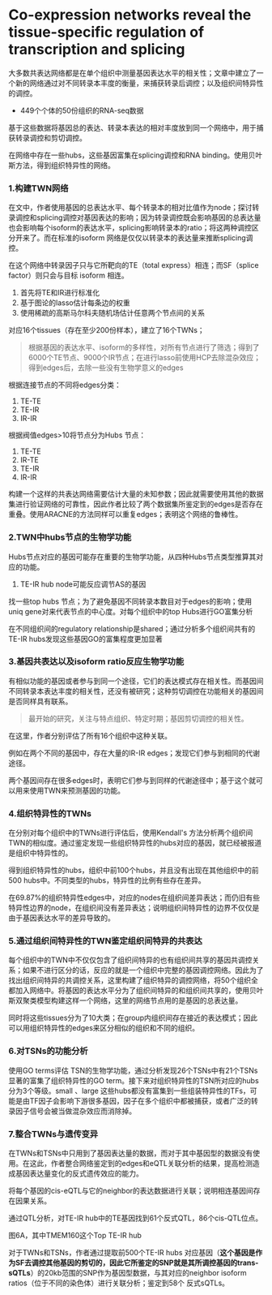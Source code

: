 # Co-expression networks reveal the tissue-specific regulation of transcription and splicing  



大多数共表达网络都是在单个组织中测量基因表达水平的相关性；文章中建立了一个新的网络通过对不同转录本丰度的衡量，来捕获转录后调控；以及组织间特异性的调控。

+ 449个个体的50份组织的RNA-seq数据

基于这些数据将基因总的表达、转录本表达的相对丰度放到同一个网络中，用于捕获转录调控和剪切调控。

在网络中存在一些hubs，这些基因富集在splicing调控和RNA binding。使用贝叶斯方法，得到组织特异性的网络。

### 1.构建TWN网络

在文中，作者使用基因的总表达水平、每个转录本的相对比值作为node；探讨转录调控和splicing调控对基因表达的影响；因为转录调控既会影响基因的总表达量也会影响每个isoform的表达水平，splicing影响转录本的ratio；将这两种调控区分开来了。而在标准的isoform 网络是仅仅以转录本的表达量来推断splicing调控。

在这个网络中转录因子只与它所靶向的TE（total express）相连；而SF（splice factor）则只会与目标 isoform 相连。

1. 首先将TE和IR进行标准化
2. 基于图论的lasso估计每条边的权重
3. 使用稀疏的高斯马尔科夫随机场估计任意两个节点间的关系

对应16个tissues（存在至少200份样本），建立了16个TWNs；

> 根据基因的表达水平、isoform的多样性，对所有节点进行了筛选；得到了6000个TE节点、9000个IR节点；在进行lasso前使用HCP去除混杂效应；得到edges后，去除一些没有生物学意义的edges

根据连接节点的不同将edges分类：

1. TE-TE
2. TE-IR
3. IR-IR

根据阀值edges>10将节点分为Hubs 节点：

1. TE-TE
2. IR-TE
3. TE-IR
4. IR-IR

构建一个这样的共表达网络需要估计大量的未知参数；因此就需要使用其他的数据集进行验证网络的可靠性，因此作者比较了两个数据集所鉴定到的edges是否存在重叠。使用ARACNE的方法同样可以重复edges；表明这个网络的鲁棒性。

### 2.TWN中hubs节点的生物学功能

Hubs节点对应的基因可能存在重要的生物学功能，从四种Hubs节点类型推算其对应的功能。

1. TE-IR hub node可能反应调节AS的基因

找一些top hubs 节点；为了避免基因不同转录本数目对于edges的影响；使用uniq gene对来代表节点的中心度。对每个组织中的top Hubs进行GO富集分析

在不同组织间的regulatory relationship是shared；通过分析多个组织间共有的TE-IR hubs发现这些基因GO的富集程度更加显著

### 3.基因共表达以及isoform ratio反应生物学功能

有相似功能的基因或者参与到同一个途径，它们的表达模式存在相关性。而基因间不同转录本表达丰度的相关性，还没有被研究；这种剪切调控在功能相关的基因间是否同样具有联系。

> 最开始的研究，关注与特点组织、特定时期；基因剪切调控的相关性。

在这里，作者分别评估了所有16个组织中这种关联。

例如在两个不同的基因中，存在大量的IR-IR edges；发现它们参与到相同的代谢途径。

两个基因间存在很多edges时，表明它们参与到同样的代谢途径中；基于这个就可以用来使用TWN来预测基因的功能。

### 4.组织特异性的TWNs

在分别对每个组织中的TWNs进行评估后，使用Kendall's 方法分析两个组织间TWN的相似度。通过鉴定发现一些组织特异性的hubs对应的基因，就已经被报道是组织中特异性的。

得到组织特异性的hubs，组织中前100个hubs，并且没有出现在其他组织中的前500 hubs中。不同类型的hubs，特异性的比例有些存在差异。

在69.87%的组织特异性edges中，对应的nodes在组织间差异表达；而仍旧有些特异性边界的node，在组织间没有差异表达；说明组织间特异性的边界不仅仅是由于基因表达水平的差异导致的。

### 5.通过组织间特异性的TWN鉴定组织间特异的共表达

每个组织中的TWN中不仅仅包含了组织间特异的也有组织间共享的基因共调控关系；如果不进行区分的话，反应的就是一个组织中完整的基因调控网络。因此为了找出组织间特异的共调控关系，这里构建了组织特异的调控网络，将50个组织全都加入网络中。将基因的表达水平分为了组织间特异的和组织间共享的，使用贝叶斯双聚类模型构建这样一个网络，这里的网络节点用的是基因的总表达量。

同时将这些tissues分为了10大类；在group内组织间存在接近的表达模式；因此可以用组织特异性的edges来区分相似的组织和不同的组织。

### 6.对TSNs的功能分析

使用GO terms评估 TSN的生物学功能，通过分析发现26个TSNs中有21个TSNs显著的富集了组织特异性的GO term。接下来对组织特异性的TSN所对应的hubs分为3个等级。small 、large 这些hubs都没有富集到一些组装特异性的TFs，可能是由TF因子会影响下游很多基因，因子在多个组织中都被捕获，或者广泛的转录因子信号会被当做混杂效应而消除掉。

### 7.整合TWNs与遗传变异

在TWNs和TSNs中只用到了基因表达量的数据，而对于其中基因型的数据没有使用。在这此，作者整合网络鉴定到的edges和eQTL关联分析的结果，提高检测造成基因表达量变化的反式遗传效应的能力。

将每个基因的cis-eQTL与它的neighbor的表达数据进行关联；说明相连基因间存在因果关系。

通过QTL分析，对TE-IR hub中的TE基因找到61个反式QTL，86个cis-QTL位点。



图6A，其中TMEM160这个Top TE-IR hub

对于TWNs和TSNs，作者通过提取前500个TE-IR hubs 对应基因（**这个基因是作为SF去调控其他基因的剪切的，因此它所鉴定的SNP就是其所调控基因的trans-sQTLs**）的20kb范围的SNP作为基因型数据，与其对应的neighbor isoform ratios（位于不同的染色体）进行关联分析；鉴定到58个 反式sQTLs。



















